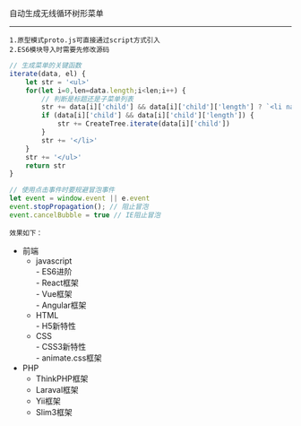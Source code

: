 自动生成无线循环树形菜单

----------
    1.原型模式proto.js可直接通过script方式引入
    2.ES6模块导入时需要先修改源码
```javascript
// 生成菜单的关键函数
iterate(data, el) {
    let str = '<ul>'
    for(let i=0,len=data.length;i<len;i++) {
        // 判断是标题还是子菜单列表
        str += data[i]['child'] && data[i]['child']['length'] ? `<li navTitle showmenu="hide" onclick="showMenu(this)"><div><span>+</span>${data[i]['name']}</div>` : `<li menuactive="unactive" onclick="clickli(this)">${data[i]['name']}`
        if (data[i]['child'] && data[i]['child']['length']) {
            str += CreateTree.iterate(data[i]['child'])
        }
        str += '</li>'
    }
    str += '</ul>'
    return str
}

// 使用点击事件时要规避冒泡事件
let event = window.event || e.event
event.stopPropagation(); // 阻止冒泡
event.cancelBubble = true // IE阻止冒泡
```

    效果如下：
- 前端<br>
    - javascript<br>
            - ES6进阶<br>
            - React框架<br>
            - Vue框架<br>
            - Angular框架<br>
    - HTML<br>
            - H5新特性<br>
    - CSS<br>
            - CSS3新特性<br>
            - animate.css框架<br>
- PHP<br>
    - ThinkPHP框架<br>
    - Laraval框架<br>
    - Yii框架<br>
    - Slim3框架<br>
